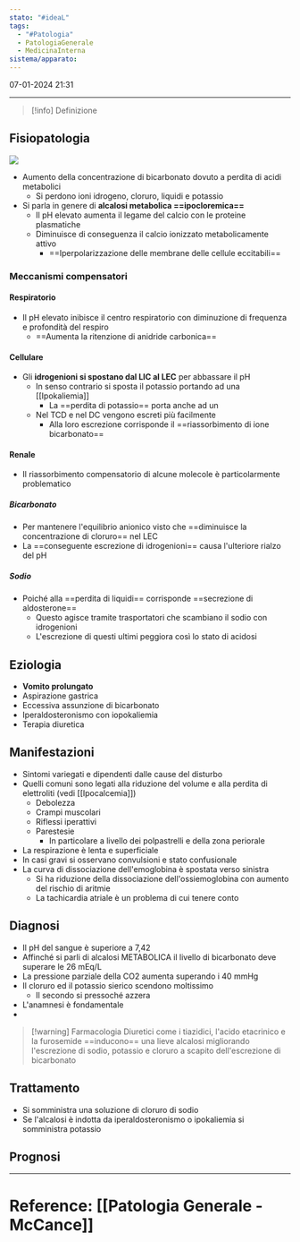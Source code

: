 ```yaml
---
stato: "#ideaL"
tags:
  - "#Patologia"
  - PatologiaGenerale
  - MedicinaInterna
sistema/apparato:
---
```

07-01-2024 21:31

--- 

>[!info] Definizione
>

## Fisiopatologia
![](https://i.imgur.com/qHfIUYr.png)

- Aumento della concentrazione di bicarbonato dovuto a perdita di acidi metabolici
	- Si perdono ioni idrogeno, cloruro, liquidi e potassio
- Si parla in genere di **alcalosi metabolica ==ipocloremica==**
	- Il pH elevato aumenta il legame del calcio con le proteine plasmatiche
	- Diminuisce di conseguenza il calcio ionizzato metabolicamente attivo 
		- ==Iperpolarizzazione delle membrane delle cellule eccitabili==
### Meccanismi compensatori
#### Respiratorio
- Il pH elevato inibisce il centro respiratorio con diminuzione di frequenza e profondità del respiro 
	- ==Aumenta la ritenzione di anidride carbonica==
#### Cellulare
- Gli **idrogenioni si spostano dal LIC al LEC** per abbassare il pH
	- In senso contrario si sposta il potassio portando ad una [[Ipokaliemia]]
		- La ==perdita di potassio== porta anche ad un
	- Nel TCD e nel DC vengono escreti più facilmente
		- Alla loro escrezione corrisponde il ==riassorbimento di ione bicarbonato==
#### Renale
- Il riassorbimento compensatorio di alcune molecole è particolarmente problematico
##### Bicarbonato 
- Per mantenere l'equilibrio anionico visto che ==diminuisce la concentrazione di cloruro== nel LEC
- La ==conseguente escrezione di idrogenioni== causa l'ulteriore rialzo del pH
##### Sodio
- Poiché alla ==perdita di liquidi== corrisponde ==secrezione di aldosterone==
	- Questo agisce tramite trasportatori che scambiano il sodio con idrogenioni 
	- L'escrezione di questi ultimi peggiora così lo stato di acidosi


## Eziologia
- **Vomito prolungato**
- Aspirazione gastrica
- Eccessiva assunzione di bicarbonato
- Iperaldosteronismo con iopokaliemia
- Terapia diuretica
## Manifestazioni
- Sintomi variegati e dipendenti dalle cause del disturbo
- Quelli comuni sono legati alla riduzione del volume e alla perdita di elettroliti (vedi [[Ipocalcemia]])
	- Debolezza
	- Crampi muscolari
	- Riflessi iperattivi
	- Parestesie
		- In particolare a livello dei polpastrelli e della zona periorale
- La respirazione è lenta e superficiale
- In casi gravi si osservano convulsioni e stato confusionale
- La curva di dissociazione dell'emoglobina è spostata verso sinistra
	- Si ha riduzione della dissociazione dell'ossiemoglobina con aumento del rischio di aritmie 
	- La tachicardia atriale è un problema di cui tenere conto


## Diagnosi
- Il pH del sangue è superiore a 7,42
- Affinché si parli di alcalosi METABOLICA il livello di bicarbonato deve superare le 26 mEq/L
- La pressione parziale della CO2 aumenta superando i 40 mmHg
- Il cloruro ed il potassio sierico scendono moltissimo
	- Il secondo si pressoché azzera
- L'anamnesi è fondamentale
- 

>[!warning] Farmacologia
> Diuretici come i tiazidici, l'acido etacrinico e la furosemide ==inducono== una lieve alcalosi migliorando l'escrezione di sodio, potassio e cloruro a scapito dell'escrezione di bicarbonato
## Trattamento
- Si somministra una soluzione di cloruro di sodio
- Se l'alcalosi è indotta da iperaldosteronismo o ipokaliemia si somministra potassio

## Prognosi













--- 
# Reference: [[Patologia Generale - McCance]]